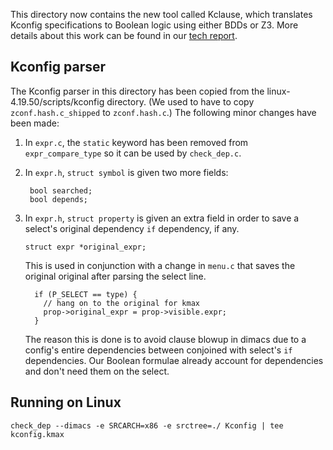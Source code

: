 This directory now contains the new tool called Kclause, which translates Kconfig specifications to Boolean logic using either BDDs or Z3.  More details about this work can be found in our [tech report](https://apps.cs.utexas.edu/apps/tech-reports/171355).

## Kconfig parser

The Kconfig parser in this directory has been copied from the
linux-4.19.50/scripts/kconfig directory.  (We used to have to copy
`zconf.hash.c_shipped` to `zconf.hash.c`.)  The following minor
changes have been made:

1. In `expr.c`, the `static` keyword has been removed from
   `expr_compare_type` so it can be used by `check_dep.c`.

2. In `expr.h`, `struct symbol` is given two more fields:

        bool searched;
        bool depends;
3. 	In `expr.h`, `struct property` is given an extra field in order to
       save a select's original dependency `if` dependency, if any.

        struct expr *original_expr;

    This is used in conjunction with a change in `menu.c` that saves
    the original original after parsing the select line.
    
          if (P_SELECT == type) {
            // hang on to the original for kmax
            prop->original_expr = prop->visible.expr;
          }

    The reason this is done is to avoid clause blowup in dimacs due to
    a config's entire dependencies between conjoined with select's
    `if` dependencies.  Our Boolean formulae already account for
    dependencies and don't need them on the select.

## Running on Linux

    check_dep --dimacs -e SRCARCH=x86 -e srctree=./ Kconfig | tee kconfig.kmax

